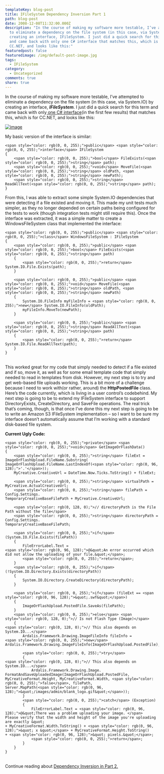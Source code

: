 ```yaml
---
templateKey: blog-post
title: IFileSystem Dependency Inversion Part 1
path: blog-post
date: 2008-12-08T11:32:00.000Z
description: "In the course of making my software more testable, I’ve attempted
  to eliminate a dependency on the file system (in this case, via System.IO) by
  creating an interface, IFileSystem. I just did a quick search for this term
  and came back with only one C# interface that matches this, which is for
  CC.NET, and looks like this:"
featuredpost: false
featuredimage: /img/default-post-image.jpg
tags:
  - IFileSystem
category:
  - Uncategorized
comments: true
share: true
---
```

In the course of making my software more testable, I’ve attempted to eliminate a dependency on the file system (in this case, via System.IO) by creating an interface, ***IFileSystem***. I just did a quick search for this term and came back with only[ one C# interface](http://www.koders.com/csharp/fid3D7351540A84B6DE1150963950F9C55EC3E776FD.aspx?s=mdef%3Ainsert)(in the first few results) that matches this, which is for CC.NET, and looks like this:

[![image](https://stevesmithblog.com/files/media/image/WindowsLiveWriter/IFileSystemDependencyInversionPart1_B8B7/image_thumb.png "image")](http://stevesmithblog.com/files/media/image/WindowsLiveWriter/IFileSystemDependencyInversionPart1_B8B7/image_2.png)

My basic version of the interface is similar:

```
<span style="color: rgb(0, 0, 255);">public</span> <span style="color: rgb(0, 0, 255);">interface</span> IFileSystem
{
    <span style="color: rgb(0, 0, 255);">bool</span> FileExists(<span style="color: rgb(0, 0, 255);">string</span> path);
    <span style="color: rgb(0, 0, 255);">void</span> MoveFile(<span style="color: rgb(0, 0, 255);">string</span> oldPath, <span style="color: rgb(0, 0, 255);">string</span> newPath);
    <span style="color: rgb(0, 0, 255);">string</span> ReadAllText(<span style="color: rgb(0, 0, 255);">string</span> path);
}
```

From this, I was able to extract some simple System.IO dependencies that were detecting if a file existed and moving it. This made my unit tests much simpler, as they no longer depended on certain paths being configured for the tests to work (though integration tests might still require this). Once the interface was extracted, it was a simple matter to create a WindowsFileSystem class that implemented the interface:

```
<span style="color: rgb(0, 0, 255);">public</span> <span style="color: rgb(0, 0, 255);">class</span> WindowsFileSystem : IFileSystem
{
    <span style="color: rgb(0, 0, 255);">public</span> <span style="color: rgb(0, 0, 255);">bool</span> FileExists(<span style="color: rgb(0, 0, 255);">string</span> path)
    {
        <span style="color: rgb(0, 0, 255);">return</span> System.IO.File.Exists(path);
    }
 
    <span style="color: rgb(0, 0, 255);">public</span> <span style="color: rgb(0, 0, 255);">void</span> MoveFile(<span style="color: rgb(0, 0, 255);">string</span> oldPath, <span style="color: rgb(0, 0, 255);">string</span> newPath)
    {
        System.IO.FileInfo myFileInfo = <span style="color: rgb(0, 0, 255);">new</span> System.IO.FileInfo(oldPath);
        myFileInfo.MoveTo(newPath);
    }
 
    <span style="color: rgb(0, 0, 255);">public</span> <span style="color: rgb(0, 0, 255);">string</span> ReadAllText(<span style="color: rgb(0, 0, 255);">string</span> path)
    {
        <span style="color: rgb(0, 0, 255);">return</span> System.IO.File.ReadAllText(path);        
    }
}
```

\
This worked great for my code that simply needed to detect if a file existed and if so, move it, as well as for some email template code that simply needed to read in templates from disk. However, my next step is to try and get web-based file uploads working. This is a bit more of a challenge because I need to work with(or rather, around) the **HttpPostedFile** class. Here’s the code currently, which is living in a user control’s codebehind. My next step is going to be to extend my IFileSystem interface to support DirectoryExists, CreateDirectory, and SaveFile operations. The real trick that’s coming, though, is that once I’ve done this my next step is going to be to write an Amazon S3 IFileSystem implementation – so I want to be sure my interface doesn’t automatically assume that I’m working with a standard disk-based file system.

**Current Ugly Code:**



```
<span style="color: rgb(0, 0, 255);">private</span> <span style="color: rgb(0, 0, 255);">void</span> GetImageOrFlashData()
{
    <span style="color: rgb(0, 0, 255);">string</span> fileExt = ImageOrFlashUpload.FileName.Substring(
ImageOrFlashUpload.FileName.LastIndexOf(<span style="color: rgb(0, 96, 128);">'.'</span>));
    MyCreative.CreativeUrl = DateTime.Now.Ticks.ToString() + fileExt;
 
    <span style="color: rgb(0, 0, 255);">string</span> virtualPath = MyCreative.ActualCreativeUrl;
    <span style="color: rgb(0, 0, 255);">string</span> filePath = Config.Settings.
TemporaryCreativeBaseFilePath + MyCreative.CreativeUrl;
 
    <span style="color: rgb(0, 128, 0);">// directoryPath is the File Path without the file</span>
    <span style="color: rgb(0, 0, 255);">string</span> directoryPath = Config.Settings.
TemporaryCreativeBaseFilePath;
 
    <span style="color: rgb(0, 0, 255);">if</span> (System.IO.File.Exists(filePath))
    {
        FileErrorLabel.Text = 
<span style="color: rgb(0, 96, 128);">@&quot;An error occurred which did not allow the uploading of your file.&quot;</span>;
        <span style="color: rgb(0, 0, 255);">return</span>;
    }
    <span style="color: rgb(0, 0, 255);">if</span> (!System.IO.Directory.Exists(directoryPath))
    {
        System.IO.Directory.CreateDirectory(directoryPath);
    }
 
    <span style="color: rgb(0, 0, 255);">if</span> (fileExt == <span style="color: rgb(0, 96, 128);">&quot;.swf&quot;</span>)
    {
        ImageOrFlashUpload.PostedFile.SaveAs(filePath);
    }
    <span style="color: rgb(0, 0, 255);">else</span> <span style="color: rgb(0, 128, 0);">// Is not Flash Type (Image)</span>
    {
<span style="color: rgb(0, 128, 0);">// This also depends on System.IO...</span>
        Ardalis.Framework.Drawing.ImageFileInfo fileInfo = 
<span style="color: rgb(0, 0, 255);">new</span> Ardalis.Framework.Drawing.ImageFileInfo(ImageOrFlashUpload.PostedFile);
 
        <span style="color: rgb(0, 0, 255);">try</span>
        {
<span style="color: rgb(0, 128, 0);">// This also depends on System.IO...</span>
            Ardalis.Framework.Drawing.Image.
FormatAndSaveUploadedImage(ImageOrFlashUpload.PostedFile, 
MyCreativeFormat.Height, MyCreativeFormat.Width, <span style="color: rgb(0, 0, 255);">false</span>, filePath, 
Server.MapPath(<span style="color: rgb(0, 96, 128);">&quot;/images/admin/blank_logo.gif&quot;</span>));
        }
        <span style="color: rgb(0, 0, 255);">catch</span> (Exception)
        {
            FileErrorLabel.Text = <span style="color: rgb(0, 96, 128);">@&quot;There was a problem uploading your image. </span>
Please verify that the width and height of the image you're uploading are exactly &quot; 
+ MyCreativeFormat.Width.ToString() + <span style="color: rgb(0, 96, 128);">&quot; x &quot;</span> + MyCreativeFormat.Height.ToString() 
+ <span style="color: rgb(0, 96, 128);">&quot; pixels.&quot;</span>;
            <span style="color: rgb(0, 0, 255);">return</span>;
        }
    }
}
```

\
Continue reading about [Dependency Inversion in Part 2.](http://stevesmithblog.com/blog/ifilesystem-dependency-inversion-part-2)